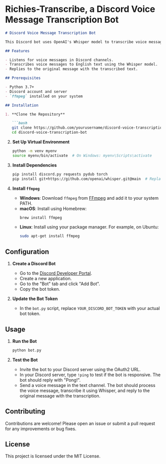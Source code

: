 # Richies-Transcribe, a Discord Voice Message Transcription Bot

```markdown
# Discord Voice Message Transcription Bot

This Discord bot uses OpenAI's Whisper model to transcribe voice messages into English text. The bot listens for voice messages in Discord channels and replies with the transcribed text.

## Features

- Listens for voice messages in Discord channels.
- Transcribes voice messages to English text using the Whisper model.
- Replies to the original message with the transcribed text.

## Prerequisites

- Python 3.7+
- Discord account and server
- `ffmpeg` installed on your system

## Installation

1. **Clone the Repository**

   ```bash
   git clone https://github.com/yourusername/discord-voice-transcription-bot.git
   cd discord-voice-transcription-bot
   ```

2. **Set Up Virtual Environment**

   ```bash
   python -m venv myenv
   source myenv/bin/activate  # On Windows: myenv\Scripts\activate
   ```

3. **Install Dependencies**

   ```bash
   pip install discord.py requests pydub torch
   pip install git+https://github.com/openai/whisper.git@main  # Replace 'main' with the specific commit or tag if known
   ```

4. **Install `ffmpeg`**

   - **Windows**: Download `ffmpeg` from [FFmpeg](https://ffmpeg.org/download.html) and add it to your system PATH.
   - **macOS**: Install using Homebrew:
     ```bash
     brew install ffmpeg
     ```
   - **Linux**: Install using your package manager. For example, on Ubuntu:
     ```bash
     sudo apt-get install ffmpeg
     ```

## Configuration

1. **Create a Discord Bot**

   - Go to the [Discord Developer Portal](https://discord.com/developers/applications).
   - Create a new application.
   - Go to the "Bot" tab and click "Add Bot".
   - Copy the bot token.

2. **Update the Bot Token**

   - In the `bot.py` script, replace `YOUR_DISCORD_BOT_TOKEN` with your actual bot token.

## Usage

1. **Run the Bot**

   ```bash
   python bot.py
   ```

2. **Test the Bot**

   - Invite the bot to your Discord server using the OAuth2 URL.
   - In your Discord server, type `!ping` to test if the bot is responsive. The bot should reply with "Pong!".
   - Send a voice message in the text channel. The bot should process the voice message, transcribe it using Whisper, and reply to the original message with the transcription.

## Contributing

Contributions are welcome! Please open an issue or submit a pull request for any improvements or bug fixes.

## License

This project is licensed under the MIT License.
```
